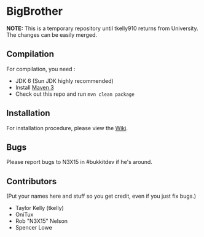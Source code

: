 BigBrother
===========

**NOTE:** This is a temporary repository until tkelly910 returns from University.  The changes can be easily merged.

Compilation
-----------

For compilation, you need :

* JDK 6 (Sun JDK highly recommended)
* Install [Maven 3](http://maven.apache.org/download.html)
* Check out this repo and run `mvn clean package`

Installation
------------

For installation procedure, please view the [Wiki](http://wiki.nexisonline.net/wiki/BigBrother:Main_Page).

Bugs
----

Please report bugs to N3X15 in #bukkitdev if he's around.

Contributors
------------
(Put your names here and stuff so you get credit, even if you just fix bugs.)

* Taylor Kelly (tkelly)
* OniTux
* Rob "N3X15" Nelson
* Spencer Lowe